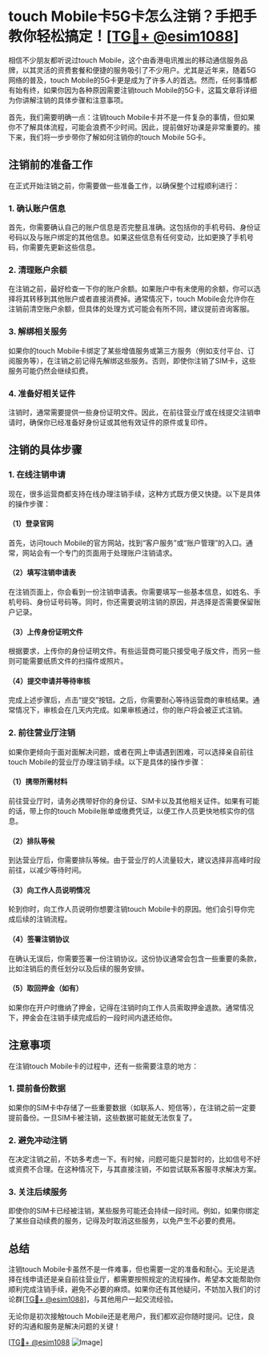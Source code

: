 # touch Mobile卡5G卡怎么注销？手把手教你轻松搞定！[[TG💪+ @esim1088](https://t.me/s/esim1088)]

相信不少朋友都听说过touch Mobile，这个由香港电讯推出的移动通信服务品牌，以其灵活的资费套餐和便捷的服务吸引了不少用户。尤其是近年来，随着5G网络的普及，touch Mobile的5G卡更是成为了许多人的首选。然而，任何事情都有始有终，如果你因为各种原因需要注销touch Mobile的5G卡，这篇文章将详细为你讲解注销的具体步骤和注意事项。

首先，我们需要明确一点：注销touch Mobile卡并不是一件复杂的事情，但如果你不了解具体流程，可能会浪费不少时间。因此，提前做好功课是非常重要的。接下来，我们将一步步带你了解如何注销你的touch Mobile 5G卡。

## 注销前的准备工作

在正式开始注销之前，你需要做一些准备工作，以确保整个过程顺利进行：

### 1. 确认账户信息
首先，你需要确认自己的账户信息是否完整且准确。这包括你的手机号码、身份证号码以及与账户绑定的其他信息。如果这些信息有任何变动，比如更换了手机号码，你需要先更新这些信息。

### 2. 清理账户余额
在注销之前，最好检查一下你的账户余额。如果账户中有未使用的余额，你可以选择将其转移到其他账户或者直接消费掉。通常情况下，touch Mobile会允许你在注销前清空账户余额，但具体的处理方式可能会有所不同，建议提前咨询客服。

### 3. 解绑相关服务
如果你的touch Mobile卡绑定了某些增值服务或第三方服务（例如支付平台、订阅服务等），在注销之前记得先解绑这些服务。否则，即使你注销了SIM卡，这些服务可能仍然会继续扣费。

### 4. 准备好相关证件
注销时，通常需要提供一些身份证明文件。因此，在前往营业厅或在线提交注销申请时，确保你已经准备好身份证或其他有效证件的原件或复印件。

## 注销的具体步骤

### 1. 在线注销申请

现在，很多运营商都支持在线办理注销手续，这种方式既方便又快捷。以下是具体的操作步骤：

#### （1）登录官网
首先，访问touch Mobile的官方网站，找到“客户服务”或“账户管理”的入口。通常，网站会有一个专门的页面用于处理账户注销请求。

#### （2）填写注销申请表
在注销页面上，你会看到一份注销申请表。你需要填写一些基本信息，如姓名、手机号码、身份证号码等。同时，你还需要说明注销的原因，并选择是否需要保留账户记录。

#### （3）上传身份证明文件
根据要求，上传你的身份证明文件。有些运营商可能只接受电子版文件，而另一些则可能需要纸质文件的扫描件或照片。

#### （4）提交申请并等待审核
完成上述步骤后，点击“提交”按钮。之后，你需要耐心等待运营商的审核结果。通常情况下，审核会在几天内完成。如果审核通过，你的账户将会被正式注销。

### 2. 前往营业厅注销

如果你更倾向于面对面解决问题，或者在网上申请遇到困难，可以选择亲自前往touch Mobile的营业厅办理注销手续。以下是具体的操作步骤：

#### （1）携带所需材料
前往营业厅时，请务必携带好你的身份证、SIM卡以及其他相关证件。如果有可能的话，带上你的touch Mobile账单或缴费凭证，以便工作人员更快地核实你的信息。

#### （2）排队等候
到达营业厅后，你需要排队等候。由于营业厅的人流量较大，建议选择非高峰时段前往，以减少等待时间。

#### （3）向工作人员说明情况
轮到你时，向工作人员说明你想要注销touch Mobile卡的原因。他们会引导你完成后续的注销流程。

#### （4）签署注销协议
在确认无误后，你需要签署一份注销协议。这份协议通常会包含一些重要的条款，比如注销后的责任划分以及后续的服务安排。

#### （5）取回押金（如有）
如果你在开户时缴纳了押金，记得在注销时向工作人员索取押金退款。通常情况下，押金会在注销手续完成后的一段时间内退还给你。

## 注意事项

在注销touch Mobile卡的过程中，还有一些需要注意的地方：

### 1. 提前备份数据
如果你的SIM卡中存储了一些重要数据（如联系人、短信等），在注销之前一定要提前备份。一旦SIM卡被注销，这些数据可能就无法恢复了。

### 2. 避免冲动注销
在决定注销之前，不妨多考虑一下。有时候，问题可能只是暂时的，比如信号不好或资费不合理。在这种情况下，与其直接注销，不如尝试联系客服寻求解决方案。

### 3. 关注后续服务
即使你的SIM卡已经被注销，某些服务可能还会持续一段时间。例如，如果你绑定了某些自动续费的服务，记得及时取消这些服务，以免产生不必要的费用。

## 总结

注销touch Mobile卡虽然不是一件难事，但也需要一定的准备和耐心。无论是选择在线申请还是亲自前往营业厅，都需要按照规定的流程操作。希望本文能帮助你顺利完成注销手续，避免不必要的麻烦。如果你还有其他疑问，不妨加入我们的讨论群[[TG💪+ @esim1088](https://t.me/s/esim1088)]，与其他用户一起交流经验。

无论你是初次接触touch Mobile还是老用户，我们都欢迎你随时提问。记住，良好的沟通和服务是解决问题的关键！

[[TG💪+ @esim1088](https://t.me/s/esim1088) ![Image](https://i.postimg.cc/4NQfJmqS/Snipaste-2025-05-13-00-14-12.png)]
